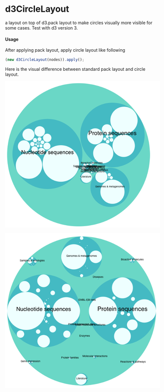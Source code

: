 # d3CircleLayout

a layout on top of d3.pack layout to make circles visually more visible for some cases. Test with d3 version 3.

#### Usage

After applying pack layout, apply circle layout like following
```javascript
(new d3CircleLayout(nodes)).apply();
```

Here is the visual difference between standard pack layout and circle layout.
 
![alt text](https://github.com/tamerh/d3CircleLayout/blob/master/img/pack.png "Pack Layout")

![alt text](https://github.com/tamerh/d3CircleLayout/blob/master/img/circle.png "Circle Layout")
